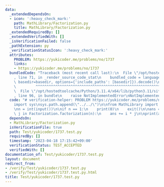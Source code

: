 ```yaml
---
data:
  _extendedDependsOn:
  - icon: ':heavy_check_mark:'
    path: MathLibrary/Factorization.py
    title: MathLibrary/Factorization.py
  _extendedRequiredBy: []
  _extendedVerifiedWith: []
  _isVerificationFailed: false
  _pathExtension: py
  _verificationStatusIcon: ':heavy_check_mark:'
  attributes:
    PROBLEM: https://yukicoder.me/problems/no/1737
    links:
    - https://yukicoder.me/problems/no/1737
  bundledCode: "Traceback (most recent call last):\n  File \"/opt/hostedtoolcache/Python/3.11.4/x64/lib/python3.11/site-packages/onlinejudge_verify/documentation/build.py\"\
    , line 71, in _render_source_code_stat\n    bundled_code = language.bundle(stat.path,\
    \ basedir=basedir, options={'include_paths': [basedir]}).decode()\n          \
    \         ^^^^^^^^^^^^^^^^^^^^^^^^^^^^^^^^^^^^^^^^^^^^^^^^^^^^^^^^^^^^^^^^^^^^^^^^^^^^^^^^^\n\
    \  File \"/opt/hostedtoolcache/Python/3.11.4/x64/lib/python3.11/site-packages/onlinejudge_verify/languages/python.py\"\
    , line 96, in bundle\n    raise NotImplementedError\nNotImplementedError\n"
  code: "# verification-helper: PROBLEM https://yukicoder.me/problems/no/1737\n\n\
    import sys\nsys.path.append(\"../../\")\n\nfrom MathLibrary import Factorization\n\
    \nn = int(input())\n\nif n == 1:\n    print(0)\n    exit()\n\nans = 0\nfor i,\
    \ j in Factorization.factorization(n):\n    ans += i * j\n\nprint(ans)"
  dependsOn:
  - MathLibrary/Factorization.py
  isVerificationFile: true
  path: Test/yukicoder/1737.test.py
  requiredBy: []
  timestamp: '2023-04-18 17:15:42+09:00'
  verificationStatus: TEST_ACCEPTED
  verifiedWith: []
documentation_of: Test/yukicoder/1737.test.py
layout: document
redirect_from:
- /verify/Test/yukicoder/1737.test.py
- /verify/Test/yukicoder/1737.test.py.html
title: Test/yukicoder/1737.test.py
---
```

